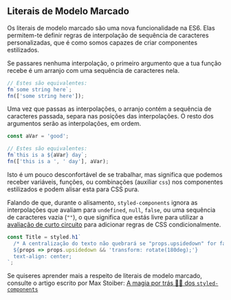 ## Literais de Modelo Marcado

Os literais de modelo marcado são uma nova funcionalidade na ES6. Elas permitem-te definir regras de interpolação de sequência de caracteres personalizadas, que é como somos capazes de criar componentes estilizados.

Se passares nenhuma interpolação, o primeiro argumento que a tua função recebe é um arranjo com uma sequência de caracteres nela.

```jsx
// Estes são equivalentes:
fn`some string here`;
fn(['some string here']);
```

Uma vez que passas as interpolações, o arranjo contém a sequência de caracteres passada, separa nas posições das interpolações. O resto dos argumentos serão as interpolações, em ordem.

```jsx
const aVar = 'good';

// Estes são equivalentes:
fn`this is a ${aVar} day`;
fn(['this is a ', ' day'], aVar);
```

Isto é um pouco desconfortável de se trabalhar, mas significa que podemos receber variáveis, funções, ou combinações (auxiliar `css`) nos componentes estilizados e podem alisar esta para CSS pura.

Falando de que, durante o alisamento, `styled-components` ignora as interpolações que avaliam para `undefined`, `null`, `false`, ou uma sequência de caracteres vazia (`""`), o que significa que estás livre para utilizar a [avaliação de curto circuito](https://developer.mozilla.org/en-US/docs/Web/JavaScript/Reference/Operators/Logical_AND#Short-circuit_evaluation) para adicionar regras de CSS condicionalmente.

```jsx
const Title = styled.h1`
  /* A centralização do texto não quebrará se "props.upsidedown" for falso */
  ${props => props.upsidedown && 'transform: rotate(180deg);'}
  text-align: center;
`;
```

Se quiseres aprender mais a respeito de literais de modelo marcado, consulte o artigo escrito por Max Stoiber: [A magia por trás 💅🏾 dos `styled-components`](https://mxstbr.blog/2016/11/styled-components-magic-explained/)
